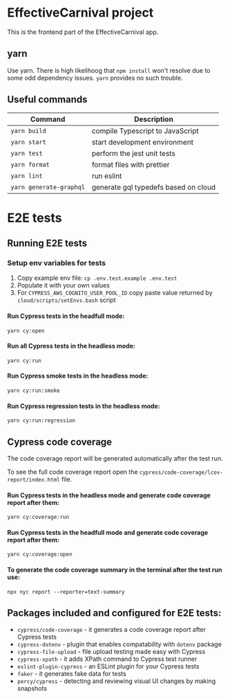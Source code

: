 # EffectiveCarnival project

This is the frontend part of the EffectiveCarnival app.

## yarn

Use yarn. There is high likelihoog that `npm install` won't resolve due to some odd dependency issues. `yarn` provides no such trouble.

## Useful commands

Command                                                                 | Description
-----                                                                   | -----------
`yarn build`                                                            | compile Typescript to JavaScript
`yarn start`                                                            | start development environment
`yarn test`                                                             | perform the jest unit tests
`yarn format`                                                           | format files with prettier
`yarn lint`                                                             | run eslint
`yarn generate-graphql`                                                 | generate gql typedefs based on cloud

# E2E tests

## Running E2E tests

### Setup env variables for tests

1. Copy example env file: `cp .env.test.example .env.test`
2. Populate it with your own values
3. For `CYPRESS_AWS_COGNITO_USER_POOL_ID` copy paste value returned by `cloud/scripts/setEnvs.bash` script

#### Run Cypress tests in the headfull mode:

```
yarn cy:open
```

#### Run all Cypress tests in the headless mode:

```
yarn cy:run
```

#### Run Cypress smoke tests in the headless mode:

```
yarn cy:run:smoke
```

#### Run Cypress regression tests in the headless mode:

```
yarn cy:run:regression
```

## Cypress code coverage

The code coverage report will be generated automatically after the test run.

To see the full code coverage report open the `cypress/code-coverage/lcov-report/index.html` file.

#### Run Cypress tests in the headless mode and generate code coverage report after them:

```
yarn cy:coverage:run
```

#### Run Cypress tests in the headfull mode and generate code coverage report after them:

```
yarn cy:coverage:open
```

#### To generate the code coverage summary in the terminal after the test run use:

```
npx nyc report --reporter=text-summary
```

## Packages included and configured for E2E tests:

- `cypress/code-coverage` - it generates a code coverage report after Cypress tests
- `cypress-dotenv` - plugin that enables compatability with `dotenv` package
- `cypress-file-upload` - file upload testing made easy with Cypress 
- `cypress-xpath` - it adds XPath command to Cypress test runner
- `eslint-plugin-cypress` - an ESLint plugin for your Cypress tests
- `faker` - it generates fake data for tests
- `percy/cypress` - detecting and reviewing visual UI changes by making snapshots
